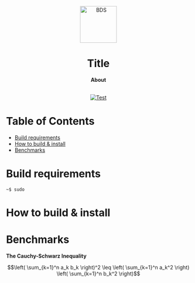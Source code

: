 <div align="center">
  <img src="https://github.com/bdsul/template_repository/blob/main/.github/assets/bds_logo.png" alt="BDS" width="100px">
  <br>
  <h1>Title</h1>
  <strong>About</strong>
</div>
<br>
<p align="center">
  <a href="https://github.com/bdsul/template_repository/actions/workflows/test.yml">
    <img src="https://github.com/bdsul/template_repository/actions/workflows/test.yml/badge.svg" alt="Test">
  </a>
</p>

# Table of Contents

- [Build requirements](#build-requirements)
- [How to build & install](#how-to-build--install)
- [Benchmarks](#benchmarks)

# Build requirements

```
~$ sudo 
```

# How to build & install



# Benchmarks
**The Cauchy-Schwarz Inequality**

$$\left( \sum_{k=1}^n a_k b_k \right)^2 \leq \left( \sum_{k=1}^n a_k^2 \right) \left( \sum_{k=1}^n b_k^2 \right)$$
